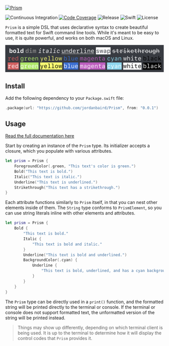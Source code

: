 [![Prism](https://user-images.githubusercontent.com/90936861/167498476-bd8a4192-679c-4a53-ac87-b15dd1aaa769.png)](https://github.com/jordanbaird/Prism)

![Continuous Integration](https://img.shields.io/github/workflow/status/jordanbaird/Prism/Swift)
[![Code Coverage](https://codecov.io/gh/jordanbaird/Prism/branch/main/graph/badge.svg?token=C60OOWRYQ2)](https://codecov.io/gh/jordanbaird/Prism)
![Release](https://img.shields.io/github/v/release/jordanbaird/Prism)
![Swift](https://img.shields.io/badge/dynamic/json?color=orange&label=Swift&query=Swift&suffix=%2B&url=https%3A%2F%2Ftinyurl.com%2Fprism-swift-version)
![License](https://img.shields.io/github/license/jordanbaird/Prism)

`Prism` is a simple DSL that uses declarative syntax to create beautiful formatted text for Swift command line tools. While it's meant to be easy to use, it is quite powerful, and works on both macOS and Linux.

[![Styles](/media/styles.svg)](https://github.com/jordanbaird/Prism)

## Install

Add the following dependency to your `Package.swift` file:

```swift
.package(url: "https://github.com/jordanbaird/Prism", from: "0.0.1")
```

## Usage

[Read the full documentation here](https://jordanbaird.github.io/Prism/documentation/prism/)

Start by creating an instance of the `Prism` type. Its initializer accepts a closure, which you populate with various attributes.

```swift
let prism = Prism {
    ForegroundColor(.green, "This text's color is green.")
    Bold("This text is bold.")
    Italic("This text is italic.")
    Underline("This text is underlined.")
    Strikethrough("This text has a strikethrough.")
}
```

Each attribute functions similarly to `Prism` itself, in that you can nest other elements inside of them. The `String` type conforms to `PrismElement`, so you can use string literals inline with other elements and attributes.

```swift
let prism = Prism {
    Bold {
        "This text is bold."
        Italic {
            "This text is bold and italic."
        }
        Underline("This text is bold and underlined.")
        BackgroundColor(.cyan) {
            Underline {
                "This text is bold, underlined, and has a cyan background."
            }
        }
    }
}
```

The `Prism` type can be directly used in a `print()` function, and the formatted string will be printed directly to the terminal or console. If the terminal or console does not support formatted text, the unformatted version of the string will be printed instead.

> Things may show up differently, depending on which terminal client is being used. It is up to the terminal to determine how it will display the control codes that `Prism` provides it.
